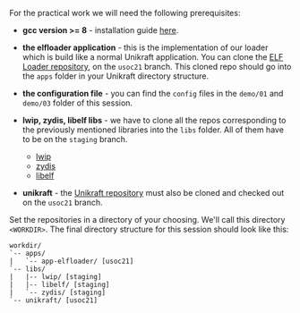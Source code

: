 For the practical work we will need the following prerequisites:

* **gcc version >= 8** - installation guide [here](https://linuxize.com/post/how-to-install-gcc-compiler-on-ubuntu-18-04/).

* **the elfloader application** - this is the implementation of our loader which is build like a normal Unikraft application.
  You can clone the [ELF Loader repository](https://github.com/skuenzer/app-elfloader/), on the `usoc21` branch.
  This cloned repo should go into the `apps` folder in your Unikraft directory structure.

* **the configuration file** - you can find the `config` files in the `demo/01` and `demo/03` folder of this session.

* **lwip, zydis, libelf libs** - we have to clone all the repos corresponding to the previously mentioned libraries into the `libs` folder.
  All of them have to be on the `staging` branch.
    * [lwip](https://github.com/unikraft/lwip.git)
    * [zydis](https://github.com/unikraft/lib-zydis.git)
    * [libelf](https://github.com/unikraft/lib-libelf.git)

* **unikraft** - the [Unikraft repository](https://github.com/unikraft/unikraft) must also be cloned and checked out on the `usoc21` branch.

Set the repositories in a directory of your choosing.
We'll call this directory `<WORKDIR>`.
The final directory structure for this session should look like this:

```
workdir/
`-- apps/
|   `-- app-elfloader/ [usoc21]
`-- libs/
|   |-- lwip/ [staging]
|   |-- libelf/ [staging]
|   `-- zydis/ [staging]
`-- unikraft/ [usoc21]
```
